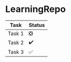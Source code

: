 # LearningRepo


| Task         | Status    |
|--------------|-----------|
| Task 1       | :negative_squared_cross_mark:      |
| Task 2       | :heavy_check_mark:       |
| Task 3       | :white_check_mark:       |
